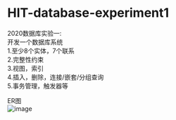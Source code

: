 # HIT-database-experiment1
2020数据库实验一:  
开发一个数据库系统  
1.至少8个实体，7个联系  
2.完整性约束  
3.视图，索引  
4.插入，删除，连接/嵌套/分组查询  
5.事务管理，触发器等  
  
ER图  
![image](https://github.com/1170300305/HIT-database-experiment1/blob/master/ER.png)
